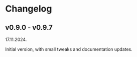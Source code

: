 # Changelog

## v0.9.0 - v0.9.7

17.11.2024.

Initial version, with small tweaks and documentation updates.
